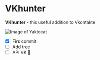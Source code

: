 # VKhunter

**VKhunter** - this useful addition to Vkontakte

![Image of Yaktocat](https://octodex.github.com/images/yaktocat.png)

- [x] Firs commit
- [ ] Add tree
- [ ] API VK
:circus_tent:
